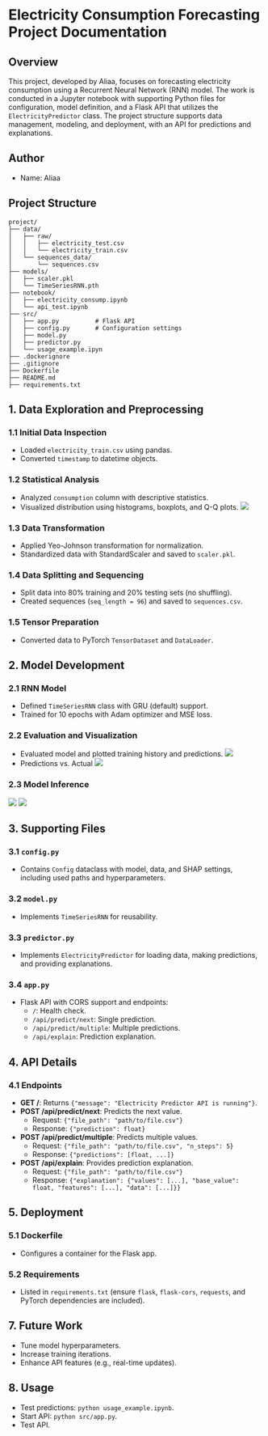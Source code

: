 # Electricity Consumption Forecasting Project Documentation

## Overview
This project, developed by Aliaa, focuses on forecasting electricity consumption using a Recurrent Neural Network (RNN) model. The work is conducted in a Jupyter notebook with supporting Python files for configuration, model definition, and a Flask API that utilizes the `ElectricityPredictor` class. The project structure supports data management, modeling, and deployment, with an API for predictions and explanations.

## Author
- Name: Aliaa

## Project Structure
```
project/
├── data/
│   ├── raw/
│   │   ├── electricity_test.csv
│   │   └── electricity_train.csv
│   └── sequences_data/
│       └── sequences.csv
├── models/
│   ├── scaler.pkl
│   └── TimeSeriesRNN.pth
├── notebook/
│   ├── electricity_consump.ipynb
│   └── api_test.ipynb
├── src/
│   ├── app.py          # Flask API
│   ├── config.py       # Configuration settings
│   ├── model.py       
│   ├── predictor.py    
│   └── usage_example.ipyn        
├── .dockerignore
├── .gitignore
├── Dockerfile
├── README.md
├── requirements.txt
```

## 1. Data Exploration and Preprocessing

### 1.1 Initial Data Inspection
- Loaded `electricity_train.csv` using pandas.
- Converted `timestamp` to datetime objects.

### 1.2 Statistical Analysis
- Analyzed `consumption` column with descriptive statistics.
- Visualized distribution using histograms, boxplots, and Q-Q plots.
![](./images/consumption_distribution.png)
### 1.3 Data Transformation
- Applied Yeo-Johnson transformation for normalization.
- Standardized data with StandardScaler and saved to `scaler.pkl`.

### 1.4 Data Splitting and Sequencing
- Split data into 80% training and 20% testing sets (no shuffling).
- Created sequences (`seq_length = 96`) and saved to `sequences.csv`.

### 1.5 Tensor Preparation
- Converted data to PyTorch `TensorDataset` and `DataLoader`.

## 2. Model Development

### 2.1 RNN Model
- Defined `TimeSeriesRNN` class with GRU (default) support.
- Trained for 10 epochs with Adam optimizer and MSE loss.

### 2.2 Evaluation and Visualization
- Evaluated model and plotted training history and predictions.
 ![](./images/training%20history.png)
- Predictions vs. Actual
 ![](./images/predictions%20vs.%20actual.png)

### 2.3 Model Inference
![](./images/model_inference.PNG)
![](./images/explain_prediction.png)
## 3. Supporting Files

### 3.1 `config.py`
- Contains `Config` dataclass with model, data, and SHAP settings, including used paths and hyperparameters.

### 3.2 `model.py`
- Implements `TimeSeriesRNN` for reusability.

### 3.3 `predictor.py`
- Implements `ElectricityPredictor` for loading data, making predictions, and providing explanations.

### 3.4 `app.py`
- Flask API with CORS support and endpoints:
  - `/`: Health check.
  - `/api/predict/next`: Single prediction.
  - `/api/predict/multiple`: Multiple predictions.
  - `/api/explain`: Prediction explanation.

## 4. API Details

### 4.1 Endpoints
- **GET /**: Returns `{"message": "Electricity Predictor API is running"}`.
- **POST /api/predict/next**: Predicts the next value.
  - Request: `{"file_path": "path/to/file.csv"}`
  - Response: `{"prediction": float}`
- **POST /api/predict/multiple**: Predicts multiple values.
  - Request: `{"file_path": "path/to/file.csv", "n_steps": 5}`
  - Response: `{"predictions": [float, ...]}`
- **POST /api/explain**: Provides prediction explanation.
  - Request: `{"file_path": "path/to/file.csv"}`
  - Response: `{"explanation": {"values": [...], "base_value": float, "features": [...], "data": [...]}}`


## 5. Deployment

### 5.1 Dockerfile
- Configures a container for the Flask app.

### 5.2 Requirements
- Listed in `requirements.txt` (ensure `flask`, `flask-cors`, `requests`, and PyTorch dependencies are included).


## 7. Future Work
- Tune model hyperparameters.
- Increase training iterations.
- Enhance API features (e.g., real-time updates).

## 8. Usage
- Test predictions: `python usage_example.ipynb`.
- Start API: `python src/app.py`.
- Test API.
```

